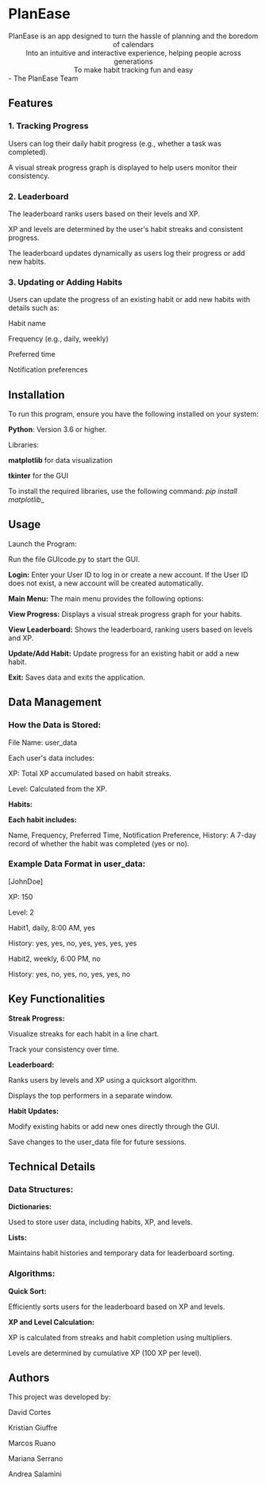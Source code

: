 # PlanEase

<div align="center">PlanEase is an app designed to turn the hassle of planning and the boredom of calendars

<div align="center">Into an intuitive and interactive experience, helping people across generations

<div align="center">To make habit tracking fun and easy 

<div align="left">- The PlanEase Team
  
## Features

### 1. Tracking Progress

Users can log their daily habit progress (e.g., whether a task was completed).

A visual streak progress graph is displayed to help users monitor their consistency.

### 2. Leaderboard

The leaderboard ranks users based on their levels and XP.

XP and levels are determined by the user's habit streaks and consistent progress.

The leaderboard updates dynamically as users log their progress or add new habits.

### 3. Updating or Adding Habits

Users can update the progress of an existing habit or add new habits with details such as:

Habit name

Frequency (e.g., daily, weekly)

Preferred time

Notification preferences

## Installation

To run this program, ensure you have the following installed on your system:

**Python**: Version 3.6 or higher.

Libraries:

**matplotlib** for data visualization

**tkinter** for the GUI

To install the required libraries, use the following command:
_pip install matplotlib__

## Usage
Launch the Program:

Run the file GUIcode.py to start the GUI.

**Login:**
Enter your User ID to log in or create a new account.
If the User ID does not exist, a new account will be created automatically.

**Main Menu:**
The main menu provides the following options:

**View Progress:**
Displays a visual streak progress graph for your habits.

**View Leaderboard:**
Shows the leaderboard, ranking users based on levels and XP.

**Update/Add Habit:**
Update progress for an existing habit or add a new habit.

**Exit:**
Saves data and exits the application.

## Data Management
### How the Data is Stored:

File Name: user_data

Each user's data includes:

XP: Total XP accumulated based on habit streaks.

Level: Calculated from the XP.

**Habits:** 

**Each habit includes:**

Name, Frequency, Preferred Time, Notification Preference, History: A 7-day record of whether the habit was completed (yes or no).

### Example Data Format in user_data:

[JohnDoe]

XP: 150

Level: 2

Habit1, daily, 8:00 AM, yes

History: yes, yes, no, yes, yes, yes, yes

Habit2, weekly, 6:00 PM, no

History: yes, no, yes, no, yes, yes, no

## Key Functionalities

**Streak Progress:**

Visualize streaks for each habit in a line chart.

Track your consistency over time.

**Leaderboard:**

Ranks users by levels and XP using a quicksort algorithm.

Displays the top performers in a separate window.

**Habit Updates:**

Modify existing habits or add new ones directly through the GUI.

Save changes to the user_data file for future sessions.

## Technical Details

### Data Structures:

**Dictionaries:**

Used to store user data, including habits, XP, and levels.

**Lists:**

Maintains habit histories and temporary data for leaderboard sorting.

### Algorithms:

**Quick Sort:**

Efficiently sorts users for the leaderboard based on XP and levels.

**XP and Level Calculation:**

XP is calculated from streaks and habit completion using multipliers.

Levels are determined by cumulative XP (100 XP per level).

## Authors

This project was developed by:

David Cortes

Kristian Giuffre 

Marcos Ruano

Mariana Serrano

Andrea Salamini

